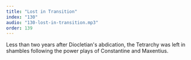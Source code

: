 ```yaml
---
title: "Lost in Transition"
index: "130"
audio: "130-lost-in-transition.mp3"
order: 139
---
```


Less than two years after Diocletian's abdication, the Tetrarchy was left in shambles following the power plays of Constantine and Maxentius.
